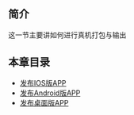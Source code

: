 ## 简介

这一节主要讲如何进行真机打包与输出
## 本章目录

* [发布IOS版APP](part2-4_1.md)
* [发布Android版APP](part2-4_2.md)
* [发布桌面版APP](part2-4_3.md)